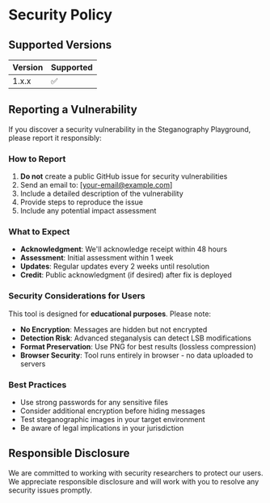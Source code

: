 # Security Policy

## Supported Versions

| Version | Supported          |
| ------- | ------------------ |
| 1.x.x   | :white_check_mark: |

## Reporting a Vulnerability

If you discover a security vulnerability in the Steganography Playground, please report it responsibly:

### How to Report
1. **Do not** create a public GitHub issue for security vulnerabilities
2. Send an email to: [your-email@example.com]
3. Include a detailed description of the vulnerability
4. Provide steps to reproduce the issue
5. Include any potential impact assessment

### What to Expect
- **Acknowledgment**: We'll acknowledge receipt within 48 hours
- **Assessment**: Initial assessment within 1 week
- **Updates**: Regular updates every 2 weeks until resolution
- **Credit**: Public acknowledgment (if desired) after fix is deployed

### Security Considerations for Users

This tool is designed for **educational purposes**. Please note:

- **No Encryption**: Messages are hidden but not encrypted
- **Detection Risk**: Advanced steganalysis can detect LSB modifications
- **Format Preservation**: Use PNG for best results (lossless compression)
- **Browser Security**: Tool runs entirely in browser - no data uploaded to servers

### Best Practices
- Use strong passwords for any sensitive files
- Consider additional encryption before hiding messages
- Test steganographic images in your target environment
- Be aware of legal implications in your jurisdiction

## Responsible Disclosure
We are committed to working with security researchers to protect our users. We appreciate responsible disclosure and will work with you to resolve any security issues promptly.
